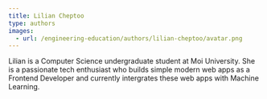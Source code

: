 ```yaml
---
title: Lilian Cheptoo
type: authors
images:
  - url: /engineering-education/authors/lilian-cheptoo/avatar.png 
---
```

Lilian is a Computer Science undergraduate student at Moi University. She is a passionate tech enthusiast who builds simple modern web apps as a Frontend Developer and currently intergrates these web apps with Machine Learning.
